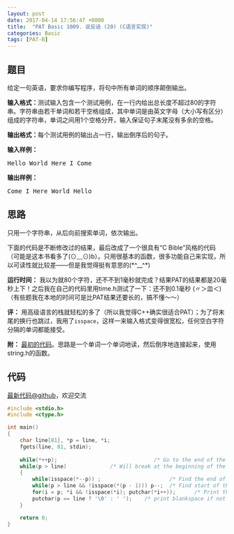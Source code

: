 ```yaml
---
layout: post
date: 2017-04-14 17:56:47 +0800
title:  "PAT Basic 1009. 说反话 (20) (C语言实现)"
categories: Basic
tags: [PAT-B]
---
```


## 题目

<div id="problemContent">
<p>给定一句英语，要求你编写程序，将句中所有单词的顺序颠倒输出。</p>
<p><b>输入格式：</b>测试输入包含一个测试用例，在一行内给出总长度不超过80的字符串。字符串由若干单词和若干空格组成，其中单词是由英文字母（大小写有区分）组成的字符串，单词之间用1个空格分开，输入保证句子末尾没有多余的空格。</p>
<p><b>输出格式：</b>每个测试用例的输出占一行，输出倒序后的句子。</p>
<b>输入样例：</b><pre>
Hello World Here I Come
</pre>
<b>输出样例：</b><pre>
Come I Here World Hello
</pre>
</div>

## 思路

只用一个字符串，从后向前搜索单词，依次输出。

下面的代码是不断修改过的结果，最后改成了一个很具有“C Bible”风格的代码（可能是这本书看多了(⊙﹏⊙)b）。只用很基本的函数，很多功能自己来实现，所以可读性就比较差——但是我觉得挺有意思的(\*^__^\*) 

**运行时间：** 我以为就80个字符，还不不到1毫秒就完成？结果PAT的结果都是20毫秒上下！之后我在自己的代码里用time.h测试了一下：还不到0.1毫秒 (〃＞皿＜)
（有些题我在本地的时间可是比PAT结果还要长的，搞不懂～～）

**评：** 用高级语言的栈就轻松的多了（所以我觉得C++确实很适合PAT）；为了将末尾的换行也跳过，我用了`isspace`，这样一来输入格式变得很宽松，任何空白字符分隔的单词都能接受。

**附：** [最初的代码](https://github.com/OliverLew/PAT/blob/045245fd75d9f1199c2bc634e6a5f7bf50770bf2/PATBasic/1009.c)。思路是一个单词一个单词地读，然后倒序地连接起来，使用string.h的函数。

## 代码

[最新代码@github](https://github.com/OliverLew/PAT/blob/master/PATBasic/1009.c)，欢迎交流
```c
#include <stdio.h>
#include <ctype.h>

int main()
{
    char line[81], *p = line, *i;
    fgets(line, 81, stdin);
    
    while(*++p);                               /* Go to the end of the string */
    while(p > line)              /* Will break at the beginning of the string */
    {
        while(isspace(*--p)) ;                      /* Find the end of a word */
        while(p > line && !isspace(*(p - 1))) p--;  /* Find start of the word */         
        for(i = p; *i && !isspace(*i); putchar(*i++));      /* Print the word */
        putchar(p == line ? '\0' : ' ');    /* print blankspace if not at end */
    }

    return 0;
}

```